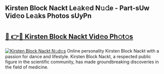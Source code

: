 ## Kirsten Block Nackt Le𝚊k𝚎d N𝚞𝚍e - Part-sUw Vid𝚎o Le𝚊ks Photos sUyPn

# <h2><a href="http://fb5xyp.evod.top/?m=Kirsten+Block+Nackt">🔗 👉🔴 Kirsten Block Nackt Vid𝚎o Ph𝚘t𝚘s</a></h2>

[![Kirsten Block Nackt N𝚞d𝚎s](https://i.imgur.com/8V9OHl7.gif)](http://fb5xyp.evod.top/?m=Kirsten+Block+Nackt)
Online personality Kirsten Block Nackt with a passion for dance and lifestyle. Kirsten Block Nackt, a respected public figure in the scientific community, has made groundbreaking discoveries in the field of medicine. 
